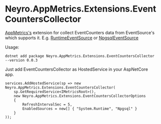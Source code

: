 # Neyro.AppMetrics.Extensions.EventCountersCollector
[AppMetrics's](https://github.com/AppMetrics/AppMetrics) extension for collect EventCounters data from EventSource's which supports it. E.g. [RuntimeEventSource](https://github.com/dotnet/coreclr/blob/release/3.0/src/System.Private.CoreLib/src/System/Diagnostics/Eventing/RuntimeEventSource.cs) or [NpgsqlEventSource](https://github.com/npgsql/npgsql/blob/dev/src/Npgsql/NpgsqlEventSource.cs)

Usage:

```
dotnet add package Neyro.AppMetrics.Extensions.EventCountersCollector --version 0.0.3
```

Just add EventCountersCollector as HostedService in your AspNetCore app.

```
services.AddHostedService(sp => new Neyro.AppMetrics.Extensions.EventCountersCollector(
	sp.GetRequiredService<IMetricsRoot>(),
    new Neyro.AppMetrics.Extensions.EventCountersCollectorOptions
    {
		RefreshIntervalSec = 5,
        EnabledSources = new[] { "System.Runtime", "Npgsql" }
    }
));
```

